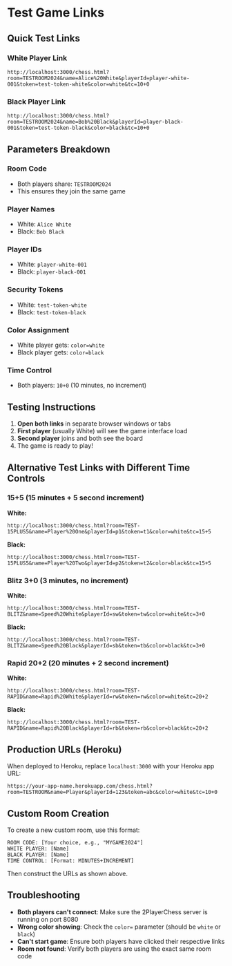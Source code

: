 # Test Game Links

## Quick Test Links

### White Player Link
```
http://localhost:3000/chess.html?room=TESTROOM2024&name=Alice%20White&playerId=player-white-001&token=test-token-white&color=white&tc=10+0
```

### Black Player Link
```
http://localhost:3000/chess.html?room=TESTROOM2024&name=Bob%20Black&playerId=player-black-001&token=test-token-black&color=black&tc=10+0
```

## Parameters Breakdown

### Room Code
- Both players share: `TESTROOM2024`
- This ensures they join the same game

### Player Names
- White: `Alice White`
- Black: `Bob Black`

### Player IDs
- White: `player-white-001`
- Black: `player-black-001`

### Security Tokens
- White: `test-token-white`
- Black: `test-token-black`

### Color Assignment
- White player gets: `color=white`
- Black player gets: `color=black`

### Time Control
- Both players: `10+0` (10 minutes, no increment)

## Testing Instructions

1. **Open both links** in separate browser windows or tabs
2. **First player** (usually White) will see the game interface load
3. **Second player** joins and both see the board
4. The game is ready to play!

## Alternative Test Links with Different Time Controls

### 15+5 (15 minutes + 5 second increment)

**White:**
```
http://localhost:3000/chess.html?room=TEST-15PLUS5&name=Player%20One&playerId=p1&token=t1&color=white&tc=15+5
```

**Black:**
```
http://localhost:3000/chess.html?room=TEST-15PLUS5&name=Player%20Two&playerId=p2&token=t2&color=black&tc=15+5
```

### Blitz 3+0 (3 minutes, no increment)

**White:**
```
http://localhost:3000/chess.html?room=TEST-BLITZ&name=Speed%20White&playerId=sw&token=tw&color=white&tc=3+0
```

**Black:**
```
http://localhost:3000/chess.html?room=TEST-BLITZ&name=Speed%20Black&playerId=sb&token=tb&color=black&tc=3+0
```

### Rapid 20+2 (20 minutes + 2 second increment)

**White:**
```
http://localhost:3000/chess.html?room=TEST-RAPID&name=Rapid%20White&playerId=rw&token=rw&color=white&tc=20+2
```

**Black:**
```
http://localhost:3000/chess.html?room=TEST-RAPID&name=Rapid%20Black&playerId=rb&token=rb&color=black&tc=20+2
```

## Production URLs (Heroku)

When deployed to Heroku, replace `localhost:3000` with your Heroku app URL:

```
https://your-app-name.herokuapp.com/chess.html?room=TESTROOM&name=Player&playerId=123&token=abc&color=white&tc=10+0
```

## Custom Room Creation

To create a new custom room, use this format:
```
ROOM CODE: [Your choice, e.g., "MYGAME2024"]
WHITE PLAYER: [Name]
BLACK PLAYER: [Name]
TIME CONTROL: [Format: MINUTES+INCREMENT]
```

Then construct the URLs as shown above.

## Troubleshooting

- **Both players can't connect**: Make sure the 2PlayerChess server is running on port 8080
- **Wrong color showing**: Check the `color=` parameter (should be `white` or `black`)
- **Can't start game**: Ensure both players have clicked their respective links
- **Room not found**: Verify both players are using the exact same room code
